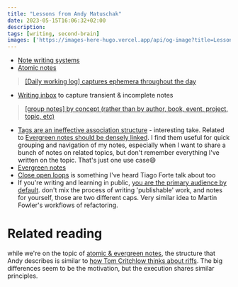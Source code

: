 ```yaml
---
title: "Lessons from Andy Matuschak"
date: 2023-05-15T16:06:32+02:00
description:
tags: [writing, second-brain]
images: ['https://images-here-hugo.vercel.app/api/og-image?title=Lessons%20from%20Andy%20Matuschak']
---
```


- [Note writing systems](https://notes.andymatuschak.org/%C2%A7Note-writing_systems)
- [Atomic notes](https://notes.andymatuschak.org/z4Rrmh17vMBbauEGnFPTZSK3UmdsGExLRfZz1)
> [[Daily working log] captures ephemera throughout the day](https://notes.andymatuschak.org/z28QkpK3vRKQTacjFDfGYBhCXHqHuVWJzny9)
- [Writing inbox](https://notes.andymatuschak.org/z5aJUJcSbxuQxzHr2YvaY4cX5TuvLQT7r27Dz) to capture transient & incomplete notes
> [[group notes] by concept (rather than by author, book, event, project, topic, etc)](https://notes.andymatuschak.org/z6bci25mVUBNFdVWSrQNKr6u7AZ1jFzfTVbMF)
- [Tags are an ineffective association structure](https://notes.andymatuschak.org/Tags_are_an_ineffective_association_structure) - interesting take. Related to [Evergreen notes should be densely linked](https://notes.andymatuschak.org/z2HUE4ABbQjUNjrNemvkTCsLa1LPDRuwh1tXC). I find them useful for quick grouping and navigation of my notes, especially when I want to share a bunch of notes on related topics, but don't remember everything I've written on the topic. That's just one use case😄
- [Evergreen notes](https://notes.andymatuschak.org/z4SDCZQeRo4xFEQ8H4qrSqd68ucpgE6LU155C)
- [Close open loops](https://notes.andymatuschak.org/z8d4eJNaKrVDGTFpqRnQUPRkexB7K6XbcffAV) is something I've heard Tiago Forte talk about too
- If you're writing and learning in public, [you are the primary audience by default](https://notes.andymatuschak.org/z8AfCaQJdp852orumhXPxHb3r278FHA9xZN8J). don't mix the process of writing 'publishable' work, and notes for yourself, those are two different caps. Very similar idea to Martin Fowler's workflows of refactoring.

# Related reading
while we're on the topic of [atomic & evergreen notes](https://notes.andymatuschak.org/z4SDCZQeRo4xFEQ8H4qrSqd68ucpgE6LU155C), the structure that Andy describes is similar to [how Tom Critchlow thinks about riffs](https://tomcritchlow.com/2023/02/10/riffs/). The big differences seem to be the motivation, but the execution shares similar principles.
